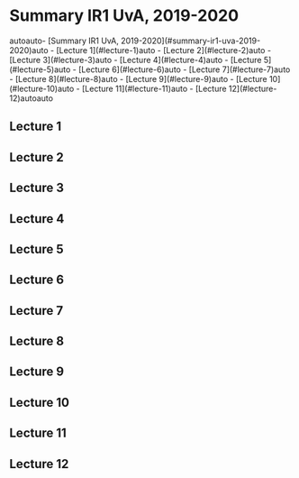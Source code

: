 # Summary IR1 UvA, 2019-2020

<!-- TOC -->autoauto- [Summary IR1 UvA, 2019-2020](#summary-ir1-uva-2019-2020)auto    - [Lecture 1](#lecture-1)auto    - [Lecture 2](#lecture-2)auto    - [Lecture 3](#lecture-3)auto    - [Lecture 4](#lecture-4)auto    - [Lecture 5](#lecture-5)auto    - [Lecture 6](#lecture-6)auto    - [Lecture 7](#lecture-7)auto    - [Lecture 8](#lecture-8)auto    - [Lecture 9](#lecture-9)auto    - [Lecture 10](#lecture-10)auto    - [Lecture 11](#lecture-11)auto    - [Lecture 12](#lecture-12)autoauto<!-- /TOC -->

## Lecture 1

## Lecture 2

## Lecture 3

## Lecture 4

## Lecture 5

## Lecture 6

## Lecture 7

## Lecture 8

## Lecture 9

## Lecture 10

## Lecture 11

## Lecture 12